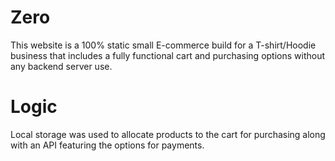 # Zero
This website is a 100% static small E-commerce build for a T-shirt/Hoodie business that includes a fully functional cart and purchasing options without any backend server use.

# Logic
Local storage was used to allocate products to the cart for purchasing along with an API featuring the options for payments.
